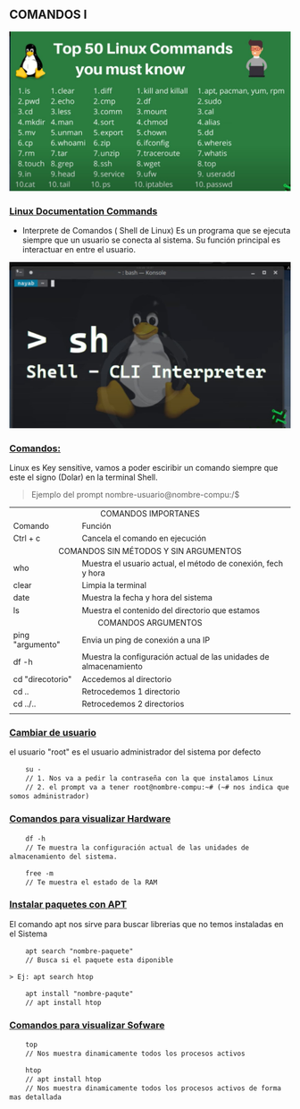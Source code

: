 ## COMANDOS I

![](comandos.jpg)

### [Linux Documentation Commands](https://linux.die.net/)

- Interprete de Comandos ( Shell de Linux)
Es un programa que se ejecuta siempre que un usuario se conecta al sistema.
Su función principal es interactuar en entre el usuario.

![](interprete-de-comandos.jpg)

### [Comandos:]()
Linux es Key sensitive, vamos a poder esciribir un comando siempre que este el signo
(Dolar) en la terminal Shell.
> Ejemplo del prompt
> nombre-usuario@nombre-compu:/$

<table>
    <tbody>
        <tr>
            <td colspan="2" align="center">COMANDOS IMPORTANES</td>
        </tr>
        <tr>
            <td>Comando</td>
            <td>Función</td>
        </tr>
        <tr>
            <td>Ctrl + c</td>
            <td>Cancela el comando en ejecución</td>
        </tr>
        <tr>
            <td colspan="2" align="center">
                COMANDOS SIN MÉTODOS Y SIN ARGUMENTOS
            </td>
        </tr>
        <tr>
            <td>who</td>
            <td>Muestra el usuario actual, el método de conexión, fech y hora</td>
        </tr>
        <tr>
            <td>clear</td>
            <td>Limpia la terminal</td>
        </tr>
        <tr>
            <td>date</td>
            <td>Muestra la fecha y hora del sistema</td>
        </tr>
        <tr>
            <td>ls</td>
            <td>Muestra el contenido del directorio que estamos</td>
        </tr>
        <tr>
            <td colspan="2" align="center">
                COMANDOS ARGUMENTOS
            </td>
        </tr>
        <tr>
            <td>ping "argumento"</td>
            <td>Envia un ping de conexión a una IP</td>
        </tr>
        <tr>
            <td>df -h</td>
            <td>Muestra la configuración actual de las unidades de almacenamiento</td>
        </tr>
        <tr>
            <td>cd "direcotorio"</td>
            <td>Accedemos al directorio</td>
        </tr>
        <tr>
            <td>cd ..</td>
            <td>Retrocedemos 1 directorio</td>
        </tr>
        <tr>
            <td>cd ../..</td>
            <td>Retrocedemos 2 directorios</td>
        </tr>
        <tr>
            <td></td>
            <td></td>
        </tr>
    </tbody>
</table>


### [Cambiar de usuario]()
el usuario "root" es el usuario administrador del sistema por defecto
```
    su -
    // 1. Nos va a pedir la contraseña con la que instalamos Linux
    // 2. el prompt va a tener root@nombre-compu:~# (~# nos indica que somos administrador)
```

### [Comandos para visualizar Hardware]()

```
    df -h
    // Te muestra la configuración actual de las unidades de almacenamiento del sistema. 
```
```
    free -m
    // Te muestra el estado de la RAM
```

### [Instalar paquetes con APT]()
El comando apt nos sirve para buscar librerias que no temos instaladas en el Sistema
```
    apt search "nombre-paquete"
    // Busca si el paquete esta diponible
```
    > Ej: apt search htop
```
    apt install "nombre-paqute"
    // apt install htop
```

    
### [Comandos para visualizar Sofware]()
```
    top
    // Nos muestra dinamicamente todos los procesos activos
```
```
    htop
    // apt install htop
    // Nos muestra dinamicamente todos los procesos activos de forma mas detallada
```